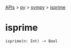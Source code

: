 [APIs](../../index.md) > [py](../index.md) > [sympy](./index.md) > [isprime]()

# isprime

```
isprime(n: Int) -> Bool
```
